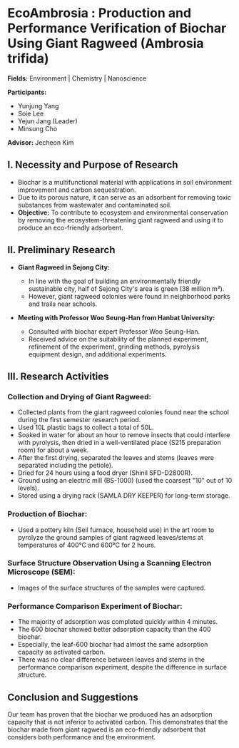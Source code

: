 # EcoAmbrosia : Production and Performance Verification of Biochar Using Giant Ragweed (Ambrosia trifida)

**Fields:** Environment | Chemistry | Nanoscience

**Participants:** 
- Yunjung Yang
- Soie Lee
- Yejun Jang (Leader)
- Minsung Cho

**Advisor:** Jecheon Kim

## I. Necessity and Purpose of Research

- Biochar is a multifunctional material with applications in soil environment improvement and carbon sequestration.
- Due to its porous nature, it can serve as an adsorbent for removing toxic substances from wastewater and contaminated soil.
- **Objective:** To contribute to ecosystem and environmental conservation by removing the ecosystem-threatening giant ragweed and using it to produce an eco-friendly adsorbent.

## II. Preliminary Research

- **Giant Ragweed in Sejong City:**
  - In line with the goal of building an environmentally friendly sustainable city, half of Sejong City's area is green (38 million m²).
  - However, giant ragweed colonies were found in neighborhood parks and trails near schools.

- **Meeting with Professor Woo Seung-Han from Hanbat University:**
  - Consulted with biochar expert Professor Woo Seung-Han.
  - Received advice on the suitability of the planned experiment, refinement of the experiment, grinding methods, pyrolysis equipment design, and additional experiments.

## III. Research Activities

### Collection and Drying of Giant Ragweed:
- Collected plants from the giant ragweed colonies found near the school during the first semester research period.
- Used 10L plastic bags to collect a total of 50L.
- Soaked in water for about an hour to remove insects that could interfere with pyrolysis, then dried in a well-ventilated place (S215 preparation room) for about a week.
- After the first drying, separated the leaves and stems (leaves were separated including the petiole).
- Dried for 24 hours using a food dryer (Shinil SFD-D2800R).
- Ground using an electric mill (BS-1000) (used the coarsest "10" out of 10 levels).
- Stored using a drying rack (SAMLA DRY KEEPER) for long-term storage.

### Production of Biochar:
- Used a pottery kiln (Seil furnace, household use) in the art room to pyrolyze the ground samples of giant ragweed leaves/stems at temperatures of 400℃ and 600℃ for 2 hours.

### Surface Structure Observation Using a Scanning Electron Microscope (SEM):
- Images of the surface structures of the samples were captured.

### Performance Comparison Experiment of Biochar:
- The majority of adsorption was completed quickly within 4 minutes.
- The 600 biochar showed better adsorption capacity than the 400 biochar.
- Especially, the leaf-600 biochar had almost the same adsorption capacity as activated carbon.
- There was no clear difference between leaves and stems in the performance comparison experiment, despite the difference in surface structure.

## Conclusion and Suggestions

Our team has proven that the biochar we produced has an adsorption capacity that is not inferior to activated carbon. This demonstrates that the biochar made from giant ragweed is an eco-friendly adsorbent that considers both performance and the environment.

